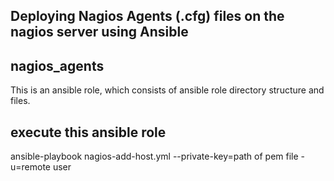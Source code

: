 ## Deploying Nagios Agents (.cfg) files on the nagios server using Ansible

nagios_agents
------------

This is an ansible role, which consists of ansible role directory structure and files. 


execute this ansible role
-------------------------

ansible-playbook nagios-add-host.yml --private-key=path of pem file -u=remote user
